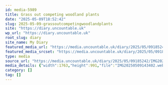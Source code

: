 ```yaml
---
id: media-5989
title: Grass out competing woodland plants
date: "2025-05-09T18:52:42"
slug: 2025-05-09-grassoutcompetingwoodlandplants
site: "https://diary.uncountable.uk"
wp_url: "https://diary.uncountable.uk"
root_slug: diary
site_name: My Diary
featured_media_url: "https://media.uncountable.uk/diary/2025/05/09185242/IMG20250509143402.webp"
featured_media_srcset: "https://media.uncountable.uk/diary/2025/05/09185242/IMG20250509143402-300x169.webp 300w, https://media.uncountable.uk/diary/2025/05/09185242/IMG20250509143402-1024x576.webp 1024w, https://media.uncountable.uk/diary/2025/05/09185242/IMG20250509143402-150x150.webp 150w, https://media.uncountable.uk/diary/2025/05/09185242/IMG20250509143402-640x360.webp 640w, https://media.uncountable.uk/diary/2025/05/09185242/IMG20250509143402.webp 1763w"
type: media
source_url: "https://media.uncountable.uk/diary/2025/05/09185242/IMG20250509143402.webp"
media_details: {"width":1763,"height":991,"file":"IMG20250509143402.webp","filesize":185932,"sizes":{"medium":{"file":"IMG20250509143402-300x169.webp","width":300,"height":169,"filesize":29840,"mime_type":"image/webp","source_url":"https://media.uncountable.uk/diary/2025/05/09185242/IMG20250509143402-300x169.webp"},"large":{"file":"IMG20250509143402-1024x576.webp","width":1024,"height":576,"filesize":228016,"mime_type":"image/webp","source_url":"https://media.uncountable.uk/diary/2025/05/09185242/IMG20250509143402-1024x576.webp"},"thumbnail":{"file":"IMG20250509143402-150x150.webp","width":150,"height":150,"filesize":16538,"mime_type":"image/webp","source_url":"https://media.uncountable.uk/diary/2025/05/09185242/IMG20250509143402-150x150.webp"},"mobwidth":{"file":"IMG20250509143402-640x360.webp","width":640,"height":360,"filesize":109312,"mime_type":"image/webp","source_url":"https://media.uncountable.uk/diary/2025/05/09185242/IMG20250509143402-640x360.webp"},"full":{"file":"IMG20250509143402.webp","width":1763,"height":991,"mime_type":"image/webp","source_url":"https://media.uncountable.uk/diary/2025/05/09185242/IMG20250509143402.webp"}},"image_meta":{"aperture":"0","credit":"","camera":"","caption":"","created_timestamp":"0","copyright":"","focal_length":"0","iso":"0","shutter_speed":"0","title":"","orientation":"0","keywords":[]}}
category: []
tag: []
---
```


